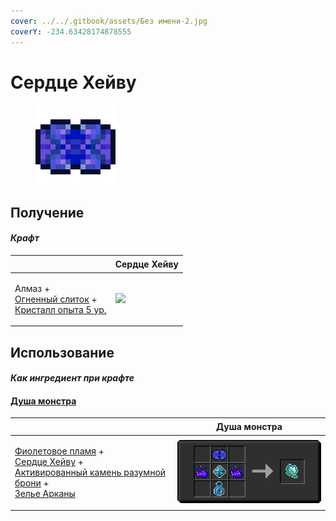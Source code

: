 ```yaml
---
cover: ../../.gitbook/assets/Без имени-2.jpg
coverY: -234.63428174878555
---
```


# Сердце Хейву

<figure><img src="../../.gitbook/assets/band_of_heiva_hunting_128.png" alt=""><figcaption></figcaption></figure>

## Получение

#### _Крафт_

| ㅤ                                                                                                                        | Сердце Хейву                                            |
| ------------------------------------------------------------------------------------------------------------------------ | ------------------------------------------------------- |
| <p>Алмаз +<br><a href="fireite_ingot.md">Огненный слиток</a> +<br><a href="xp_crystal_4.md">Кристалл опыта 5 ур.</a></p> | ![](../../.gitbook/assets/band\_of\_heiva\_hunting.png) |

## Использование

#### _Как ингредиент при крафте_

#### [Душа монстра](basemonstersoul.md)

| ㅤ                                                                                                                                                                                                                                                           | Душа монстра                                   |
| ----------------------------------------------------------------------------------------------------------------------------------------------------------------------------------------------------------------------------------------------------------- | ---------------------------------------------- |
| <p><a href="purple_blaze.md">Фиолетовое пламя</a> +<br><a href="band_of_heiva_hunting.md">Сердце Хейву</a> +<br><a href="sentientarmourgem_activated.md">Активированный камень разумной брони</a> +<br><a href="weak_arcana_potion.md">Зелье Арканы</a></p> | ![](../../.gitbook/assets/basemonstersoul.png) |

